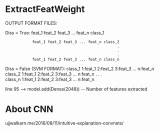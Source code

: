 # ExtractFeatWeight

OUTPUT FORMAT FILES:

   Diss = True: feat_1 feat_2 feat_3 ... feat_n class_1
   
                feat_1 feat_2 feat_3 ... feat_n class_2
                                                      .
                                                      .
                                                      .                                         
                feat_1 feat_2 feat_3 ... feat_n class_n

   Diss = False (SVM FORMAT): class_1 1:feat_1 2:feat_2 3:feat_3 ... n:feat_n
                              class_2 1:feat_1 2:feat_2 3:feat_3 ... n:feat_n
                                                                            .
                                                                            .
                                                                            .                                        
                              class_n 1:feat_1 2:feat_2 3:feat_3 ... n:feat_n


line 95 --> model.add(Dense(2048)) -- Number of features extracted

# About CNN
ujjwalkarn.me/2016/08/11/intuitive-explanation-convnets/

